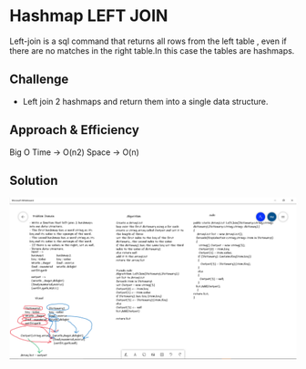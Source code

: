 # Hashmap LEFT JOIN
<!-- Short summary or background information -->
Left-join is a sql command that returns all rows from the left table , even if there are no matches
in the right table.In this case the tables are hashmaps.
## Challenge
<!-- Description of the challenge -->
- Left join 2 hashmaps and return them into a single data structure.
## Approach & Efficiency
<!-- What approach did you take? Why? What is the Big O space/time for this approach? -->
Big O
Time -> O(n2)
Space -> O(n)
## Solution
<!-- Embedded whiteboard image -->
![Image](assets\visual.png)